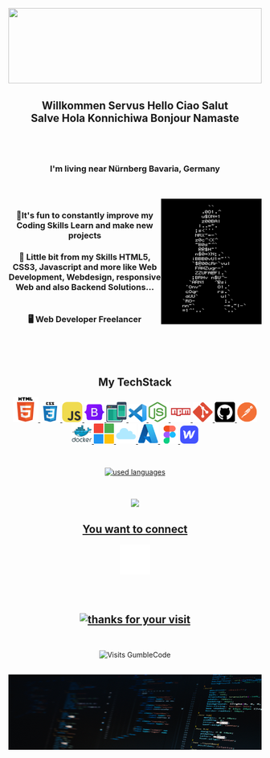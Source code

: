 <a align="center" ><img alt="" width="100%" height="150px" src="./assets/header.gif"></a>

<h2 align="center">Willkommen Servus Hello Ciao Salut<br />
				Salve Hola Konnichiwa Bonjour Namaste</h2>
<h2 align="center"><a href="https://github.com/GumblCode"><img src="https://readme-typing-svg.demolab.com/?font=Arial&color=E2E1E1&size=45&pause=200&center=true&vCenter=true&width=500&lines=I'm Rainer I am; Web Developer; Web Designer; Solution Architect;" alt=""></a></h2>
<h3 align="center">I'm living near Nürnberg Bavaria, Germany</h3>
<br>
<br>
<img align="right" alt="Coding" width="200" height="250" src="./assets/PcUC.gif" />
<h3 align="center">
🌱It's fun to constantly improve my Coding Skills
Learn and make new projects
<br>
</h3>
<h3 align="center">
💬 Little bit from my Skills
HTML5, CSS3, Javascript and more like Web Development, Webdesign, responsive Web and also Backend Solutions... 
<br>
<br>
</h3>
<h3 align="center">
🖥️ Web Developer Freelancer
</h3>
<br>
<br>
<br>
<h2 align="center">My TechStack</h2>
<p align="center"> 
<a href="https://developer.mozilla.org/en-US/docs/Glossary/HTML5" target="_blank" rel="noreferrer"> <img src="./assets/html5.png" alt="HTML5" width="50" height="50"/> </a> 
<a href="https://developer.mozilla.org/en-US/docs/Web/CSS" target="_blank" rel="noreferrer"> 
<img src="./assets/css3.png" alt="CSS3" width="40" height="40"/> 
</a> <a href="https://developer.mozilla.org/en-US/docs/Web/JavaScript" target="_blank" rel="noreferrer"> 
<img src="./assets/javascript.png" alt="JavaScript" width="40" height="40"/> </a> 
<a href="https://getbootstrap.com/" target="_blank" rel="noreferrer">
<img src="./assets/bootstrap.png" alt="bootstrap" width="40" height="40"/> </a> 
<a href="https://developer.mozilla.org/en-US/docs/Learn/CSS/CSS_layout/Responsive_Design" target="_blank" rel="noreferrer"> <img src="./assets/responsive.png" alt="responsive" width="40" height="40"/> </a> 
<a href="https://code.visualstudio.com/" target="_blank" rel="noreferrer"> <img src="./assets/visual-studio-code.png" alt="VS Code" width="36" height="36"/> </a> 
<a href="https://nodejs.org/en" target="_blank" rel="noreferrer"> 
<img src="./assets/nodejs-icon64x64.png" alt="node.js" width="40" height="40"/> </a> 
<a href="https://www.npmjs.com/" target="_blank" rel="noreferrer"> 
<img src="./assets/npm-wordmark64x64.png" alt="npm" width="40" height="40"/> </a> 
<a href="https://git-scm.com/" target="_blank" rel="noreferrer"> 
<img src="./assets/git.png" alt="git" width="40" height="40"/> </a> 
<a href="https://github.com/" target="_blank" rel="noreferrer"> 
<img src="./assets/github64.png" alt="Github" width="40" height="40"/> </a>
<a href="https://www.postman.com/" target="_blank" rel="noreferrer"> <img src="./assets/postman64x64.png" alt="postman" width="40" height="40"/> </a> 
<a href="https://www.docker.com/" target="_blank" rel="noreferrer"> 
<img src="./assets/docker.png" alt="docker" width="40" height="40"/> </a> 
<a href="https://learn.microsoft.com/de-de/training/" target="_blank" rel="noreferrer"> <img src="./assets/microsoft.png" alt="microsoft learn" width="40" height="40"/> </a> 
<a href="https://www.microsoft.com/de-de/microsoft-cloud" target="_blank" rel="noreferrer"> <img src="./assets/cloud.png" alt="MS Cloud" width="40" height="40"/> </a>
<a href="https://azure.microsoft.com/de-de/" target="_blank" rel="noreferrer"> <img src="./assets/azure.png" alt="MS Azure" width="40" height="40"/> </a> 
<a href="https://www.figma.com/de/" target="_blank" rel="noreferrer"> <img src="./assets/figma.png" alt="Figma" width="36" height="36"/> </a> 
<a href="https://webflow.com/" target="_blank" rel="noreferrer"> <img src="./assets/webflow.png" alt="Webflow" width="36" height="36"/> </a></p>
<br>
<p align="center"><a href="https://github.com/GumblCode">
        <img height=180em src="https://github-readme-stats.vercel.app/api/top-langs/?username=GumblCode&theme=dark&layout=compact&hide_progress=true" alt="used languages" /></a>
    </p>
<br>
<p align="center"><a href="https://github.com/GumblCode"><img src="https://github-profile-trophy.vercel.app/?username=GumblCode&theme=buddhism&no-bg=true&no-frame=true&margin-h10&rank=-?,-C" ></p>
<h2 align="center">You want to connect</h2>
<p align="center">
<a href="mailto:GumblCode@gmail.com" target="_blank"><img align="center" src="./assets/At sign.png" alt="" height="60" width="60" /></a>
</p>
<br>
<br>
<h2 align="center"><a href="https://github.com/GumblCode"><img src="https://readme-typing-svg.demolab.com?font=Roboto+Slab&size=32&pause=1000&color=E2E1E1&center=true&vCenter=true&width=435&lines=Thanks for your visit" alt="thanks for your visit" ></a></h2>
<br>
<p align="center"> <img src="https://komarev.com/ghpvc/?username=GumblCode&color=grey&style=flat-square&label=VISITS&base=1000" alt="Visits GumbleCode" ></p>
 <br>
<a align="center" ><img alt="" width="100%" height="150px" src="./assets/footer.jpg"></a>
